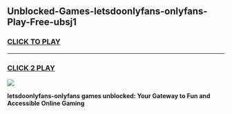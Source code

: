 
## Unblocked-Games-letsdoonlyfans-onlyfans-Play-Free-ubsj1
<h3>
<a href="https://premium76.site?title=letsdoonlyfans-onlyfans&ref=10A">CLICK TO PLAY</a></h3>
<hr>

<h3>
<a href="https://premium76.site?title=letsdoonlyfans-onlyfans&ref=10A">CLICK 2 PLAY</a>
  
</h3>

<a href="https://premium76.site?title=letsdoonlyfans-onlyfans&ref=10A"><img src="https://clearcache.store/games.png"></a>


**letsdoonlyfans-onlyfans games unblocked: Your Gateway to Fun and Accessible Online Gaming**
